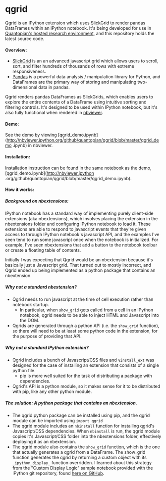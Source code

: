 qgrid
==============

Qgrid is an IPython extension which uses SlickGrid to render pandas DataFrames within an IPython notebook. It's 
being developed for use in [Quantopian's hosted research environment](https://www.quantopian.com/research), 
and this repository holds the latest source code.

#### Overview:
* [SlickGrid](https://github.com/mleibman/SlickGrid) is an an advanced javascript grid which allows users to scroll, 
sort, and filter hundreds of thousands of rows with extreme responsiveness.  
* [Pandas](https://github.com/pydata/pandas) is a powerful data analysis / manipulation library for Python, and
DataFrames are the primary way of storing and manipulating two-dimensional data in pandas.

Qgrid renders pandas DataFrames as SlickGrids, which enables users to explore 
the entire contents of a DataFrame using intuitive sorting and filtering controls.  It's designed to be used within 
IPython notebook, but it's also fully functional when rendered in [nbviewer](http://nbviewer.ipython.org/github/quantopian/qgrid/blob/master/qgrid_demo.ipynb).

#### Demo:
See the demo by viewing [qgrid_demo.ipynb](http://nbviewer.ipython.org/github/quantopian/qgrid/blob/master/qgrid_demo
.ipynb) in nbviewer.

#### Installation:
Installation instruction can be found in the same notebook as the demo, [qgrid_demo.ipynb](http://nbviewer.ipython
.org/github/quantopian/qgrid/blob/master/qgrid_demo.ipynb).

#### How it works:

##### Background on nbextensions:
IPython notebook has a standard way of implementing purely client-side extensions (aka nbextensions), 
which involves placing the extension in the nbextensions folder and configuring IPython notebook to load it.
These extensions are able to respond to javascript events that they're given access to through IPython 
notebook's javascript API, and the examples I've seen tend to run some javascript once when the notebook is 
initialized.  For example, I've seen nbextensions that add a button to the notebook toolbar or create a 
floating table of contents.

Initially I was expecting that Qgrid would be an nbextension because it's basically just a Javascript grid.  That 
turned out to mostly incorrect, and Qgrid ended up being implemented as a python package that contains an 
nbextension.
 
##### Why not a standard nbextension?
* Qgrid needs to run javascript at the time of cell execution rather than notebook startup.  
  * In particular, when `show_grid` gets called from a cell in an IPython notebook, qgrid needs to be able to inject 
HTML and Javascript into the DOM.   
* Qgrids are generated through a python API (i.e. the `show_grid` function), so there will need to be at least some 
python code in the extension, for the purpose of providing that API.

##### Why not a standard IPython extension?
* Qgrid includes a bunch of Javascript/CSS files and `%install_ext` was designed for the case of installing an extension that consists of a single python file.  
  * pip is more well suited for the task of distributing a package with dependencies.
* Qgrid's API is a python module, so it makes sense for it to be distributed with pip, like any other python module.

##### The solution: A python package that contains an nbextension.
* The qgrid python package can be installed using pip, and the qgrid module can be imported using `import qgrid`
* The qgrid module includes an `nbinstall` function for installing qgrid's Javascript/CSS dependencies.  When 
`nbinstall` is run, the qgrid module copies it's Javascript/CSS folder into the nbextensions folder, effectively deploying it as an 
nbextension.
* The qgrid module also contains the `show_grid` function, which is the one that actually generates a qgrid from a 
DataFrame.  The show_grid function generates the qgrid by returning a custom object with its `_ipython_display_` 
function overridden.  I learned about this strategy from the "Custom Display Logic" sample notebook 
provided with the IPython git repository, found [here on GitHub](https://github.com/ipython/ipython/blob/master/examples/IPython%20Kernel/Custom%20Display%20Logic.ipynb).
